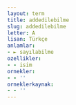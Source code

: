 ```yaml
---
layout: term
title: addedilebilme
slug: addedilebilme
letter: A
lisan: Türkçe
anlamlar:
- ► sayılabilme
ozellikler:
- - isim
ornekler:
- - ''
orneklerkaynak:
- - ''
---
```

